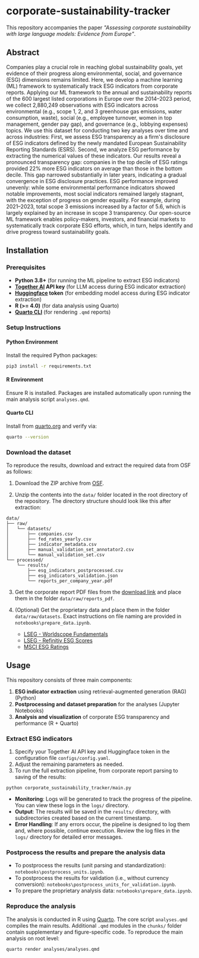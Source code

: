 # corporate-sustainability-tracker
This repository accompanies the paper *"Assessing corporate sustainability with large language models: Evidence from Europe"*.

## Abstract
Companies play a crucial role in reaching global sustainability goals, yet evidence of their progress along environmental, social, and governance (ESG) dimensions remains limited. Here, we develop a machine learning (ML) framework to systematically track ESG indicators from corporate reports. Applying our ML framework to the annual and sustainability reports of the 600 largest listed corporations in Europe over the 2014–2023 period, we collect 2,880,249 observations with ESG indicators across environmental (e.g., scope 1, 2, and 3 greenhouse gas emissions, water consumption, waste), social (e.g., employee turnover, women in top management, gender pay gap), and governance (e.g., lobbying expenses) topics. We use this dataset for conducting two key analyses over time and across industries: First, we assess ESG transparency as a firm's disclosure of ESG indicators defined by the newly mandated European Sustainability Reporting Standards (ESRS). Second, we analyze ESG performance by extracting the numerical values of these indicators. Our results reveal a pronounced transparency gap: companies in the top decile of ESG ratings provided 22% more ESG indicators on average than those in the bottom decile. This gap narrowed substantially in later years, indicating a gradual convergence in ESG disclosure practices. ESG performance improved unevenly: while some environmental performance indicators showed notable improvements, most social indicators remained largely stagnant, with the exception of progress on gender equality. For example, during 2021–2023, total scope 3 emissions increased by a factor of 5.6, which is largely explained by an increase in scope 3 transparency. Our open-source ML framework enables policy-makers, investors, and financial markets to systematically track corporate ESG efforts, which, in turn, helps identify and drive progress toward sustainability goals.

## Installation
### Prerequisites
- **Python 3.8+** (for running the ML pipeline to extract ESG indicators)
- **[Together AI](https://www.together.ai/) API key** (for LLM access during ESG indicator extraction)
- **[Huggingface](https://huggingface.co/) token** (for embedding model access during ESG indicator extraction)
- **R (>= 4.0)** (for data analysis using Quarto)
- **[Quarto CLI](https://quarto.org/docs/get-started/)** (for rendering `.qmd` reports)

### Setup Instructions
#### Python Environment
Install the required Python packages:

```bash
pip3 install -r requirements.txt
```
#### R Environment
Ensure R is installed. Packages are installed automatically upon running the main analysis script `analyses.qmd`.

#### Quarto CLI
Install from [quarto.org](https://quarto.org/docs/get-started/) and verify via:

```bash
quarto --version
```

### Download the dataset

To reproduce the results, download and extract the required data from OSF as follows:

1. Download the ZIP archive from [OSF](https://osf.io/q2jpv/).

2. Unzip the contents into the `data/` folder located in the root directory of the repository. The directory structure should look like this after extraction:
```
data/
├── raw/
│   └── datasets/
│       ├── companies.csv
│       ├── fed_rates_yearly.csv
│       ├── indicator_metadata.csv
│       ├── manual_validation_set_annotator2.csv
│       └── manual_validation_set.csv
└── processed/
    └── results/
        ├── esg_indicators_postprocessed.csv
        ├── esg_indicators_validation.json
        └── reports_per_company_year.pdf
```
3. Get the corporate report PDF files from the [download link](https://syncandshare.lrz.de/getlink/fiVfpX83ZUsRrKLk2YWenN/) and place them in the folder `data/raw/reports_pdf`.

4. (Optional) Get the proprietary data and place them in the folder `data/raw/datasets`. Exact instructions on file naming are provided in `notebooks\prepare_data.ipynb`.
   - [LSEG - Worldscope Fundamentals](https://www.lseg.com/en/data-analytics/financial-data/company-data/fundamentals-data/worldscope-fundamentals)
   - [LSEG - Refinitiv ESG Scores](https://www.lseg.com/en/data-analytics/sustainable-finance/esg-scores)
   - [MSCI ESG Ratings](https://www.msci.com/data-and-analytics/sustainability-solutions/esg-ratings)

## Usage
This repository consists of three main components:
1. **ESG indicator extraction** using retrieval-augmented generation (RAG) (Python)
2. **Postprocessing and dataset preparation** for the analyses (Jupyter Notebooks)
3. **Analysis and visualization** of corporate ESG transparency and performance (R + Quarto)
   
### Extract ESG indicators
1. Specify your Together AI API key and Huggingface token in the configuration file `configs/config.yaml`.
2. Adjust the remaining parameters as needed.
3. To run the full extraction pipeline, from corporate report parsing to saving of the results: 
```
python corporate_sustainability_tracker/main.py
```
- **Monitoring**: Logs will be generated to track the progress of the pipeline. You can view these logs in the `logs/` directory.
- **Output**: The results will be saved in the `results/` directory, with subdirectories created based on the current timestamp.
- **Error Handling**: If any errors occur, the pipeline is designed to log them and, where possible, continue execution. Review the log files in the `logs/` directory for detailed error messages.

### Postprocess the results and prepare the analysis data
- To postprocess the results (unit parsing and standardization): `notebooks\postprocess_units.ipynb`.
- To postprocess the results for validation (i.e., without currency conversion): `notebooks\postprocess_units_for_validation.ipynb`.
- To prepare the proprietary analysis data: `notebooks\prepare_data.ipynb`.

### Reproduce the analysis
The analysis is conducted in R using [Quarto](https://quarto.org). The core script `analyses.qmd` compiles the main results. Additional `.qmd` modules in the `chunks/` folder contain supplementary and figure-specific code.
To reproduce the main analysis on root level:

```bash
quarto render analyses/analyses.qmd
```
